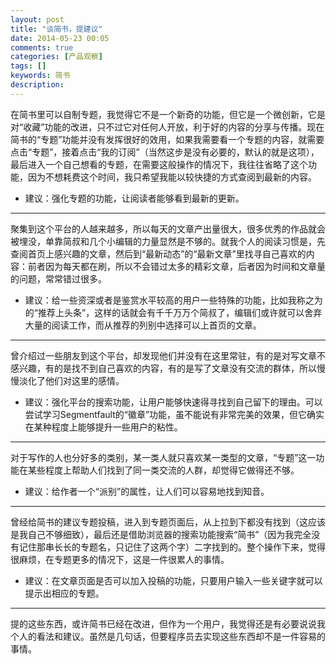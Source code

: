 ```yaml
---
layout: post
title: "谈简书，提建议"
date: 2014-05-23 00:05
comments: true
categories: [产品观察]
tags: []
keywords: 简书
description: 
---
```

在简书里可以自制专题，我觉得它不是一个新奇的功能，但它是一个微创新，它是对“收藏”功能的改进，只不过它对任何人开放，利于好的内容的分享与传播。现在简书的“专题”功能并没有发挥很好的效用，如果我需要看一个专题的内容，就需要点击“专题”，接着点击“我的订阅”（当然这步是没有必要的，默认的就是这项），最后进入一个自己想看的专题，在需要这般操作的情况下，我往往省略了这个功能，因为不想耗费这个时间，我只希望我能以较快捷的方式查阅到最新的内容。

- 建议：强化专题的功能，让阅读者能够看到最新的更新。

---
聚集到这个平台的人越来越多，所以每天的文章产出量很大，很多优秀的作品就会被埋没，单靠简叔和几个小编辑的力量显然是不够的。就我个人的阅读习惯是，先查阅首页上感兴趣的文章，然后到“最新动态”的“最新文章”里找寻自己喜欢的内容：前者因为每天都在刷，所以不会错过太多的精彩文章，后者因为时间和文章量的问题，常常错过很多。

- 建议：给一些资深或者是鉴赏水平较高的用户一些特殊的功能，比如我称之为的“推荐上头条”，这样的话就会有千千万万个简叔了，编辑们或许就可以舍弃大量的阅读工作，而从推荐的列别中选择可以上首页的文章。

<!--more-->
---
曾介绍过一些朋友到这个平台，却发现他们并没有在这里常驻，有的是对写文章不感兴趣，有的是找不到自己喜欢的内容，有的是写了文章没有交流的群体，所以慢慢淡化了他们对这里的感情。

- 建议：强化平台的搜索功能，让用户能够快速得寻找到自己留下的理由。可以尝试学习Segmentfault的“徽章”功能，虽不能说有非常完美的效果，但它确实在某种程度上能够提升一些用户的粘性。

---
对于写作的人也分好多的类别，某一类人就只喜欢某一类型的文章，“专题”这一功能在某些程度上帮助人们找到了同一类交流的人群，却觉得它做得还不够。

- 建议：给作者一个“派别”的属性，让人们可以容易地找到知音。

---
曾经给简书的建议专题投稿，进入到专题页面后，从上拉到下都没有找到（这应该是我自己不够细致），最后还是借助浏览器的搜索功能搜索“简书”（因为我完全没有记住那串长长的专题名，只记住了这两个字）二字找到的。整个操作下来，觉得很麻烦，在专题更多的情况下，这是一件很累人的事情。

- 建议：在文章页面是否可以加入投稿的功能，只要用户输入一些关键字就可以提示出相应的专题。

---
提的这些东西，或许简书已经在改进，但作为一个用户，我觉得还是有必要说说我个人的看法和建议。虽然是几句话，但要程序员去实现这些东西却不是一件容易的事情。